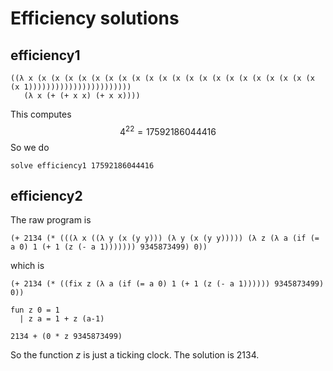 Efficiency solutions
====================

efficiency1
-----------

```
((λ x (x (x (x (x (x (x (x (x (x (x (x (x (x (x (x (x (x (x (x (x (x (x 1)))))))))))))))))))))))
   (λ x (+ (+ x x) (+ x x))))
```

This computes
$$4^{22} = 17592186044416$$
So we do

```
solve efficiency1 17592186044416
```

efficiency2
-----------
The raw program is
```
(+ 2134 (* (((λ x ((λ y (x (y y))) (λ y (x (y y))))) (λ z (λ a (if (= a 0) 1 (+ 1 (z (- a 1))))))) 9345873499) 0))
```
which is
```
(+ 2134 (* ((fix z (λ a (if (= a 0) 1 (+ 1 (z (- a 1)))))) 9345873499) 0))
```

```
fun z 0 = 1
  | z a = 1 + z (a-1)

2134 + (0 * z 9345873499)
```

So the function $z$ is just a ticking clock. The solution is $2134$.
